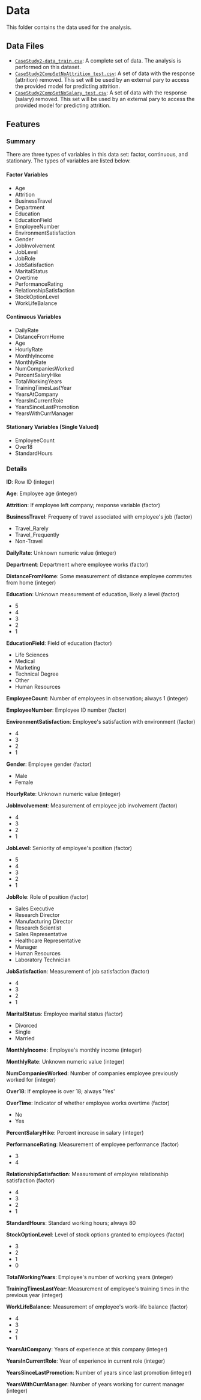 # Data

This folder contains the data used for the analysis.

## Data Files

 * [`CaseStudy2-data_train.csv`](https://github.com/sjmiller8182/AttritionAnalysis/blob/master/analysis/data/CaseStudy2-data_train.csv): A complete set of data. The analysis is performed on this dataset.
 * [`CaseStudy2CompSetNoAttrition_test.csv`](https://github.com/sjmiller8182/AttritionAnalysis/blob/master/analysis/data/CaseStudy2CompSetNoAttrition_test.csv): A set of data with the response (attrition) removed. This set will be used by an external pary to access the provided model for predicting attrition.
 * [`CaseStudy2CompSetNoSalary_test.csv`](https://github.com/sjmiller8182/AttritionAnalysis/blob/master/analysis/data/CaseStudy2CompSetNoSalary_test.csv): A set of data with the response (salary) removed. This set will be used by an external pary to access the provided model for predicting attrition.

## Features

### Summary

There are three types of variables in this data set: factor, continuous, and stationary. The types of variables are listed below.

#### Factor Variables

* Age
* Attrition
* BusinessTravel
* Department
* Education
* EducationField
* EmployeeNumber
* EnvironmentSatisfaction
* Gender
* JobInvolvement
* JobLevel
* JobRole
* JobSatisfaction
* MaritalStatus
* Overtime
* PerformanceRating
* RelationshipSatisfaction
* StockOptionLevel
* WorkLifeBalance

#### Continuous Variables

* DailyRate
* DistanceFromHome
* Age
* HourlyRate
* MonthlyIncome
* MonthlyRate
* NumCompaniesWorked
* PercentSalaryHike
* TotalWorkingYears
* TrainingTimesLastYear
* YearsAtCompany
* YearsInCurrentRole
* YearsSinceLastPromotion
* YearsWithCurrManager

#### Stationary Variables (Single Valued)

* EmployeeCount
* Over18
* StandardHours

### Details

**ID**: Row ID (integer)

**Age**: Employee age (integer)

**Attrition**: If employee left company; response variable (factor)

**BusinessTravel**: Frequeny of travel associated with employee's job (factor)

* Travel_Rarely
* Travel_Frequently
* Non-Travel

**DailyRate**: Unknown numeric value (integer)

**Department**: Department where employee works (factor)

**DistanceFromHome**: Some measurement of distance employee commutes from home (integer)

**Education**: Unknown measurement of education, likely a level (factor)

* 5
* 4
* 3
* 2
* 1

**EducationField**: Field of education (factor)

* Life Sciences
* Medical
* Marketing
* Technical Degree
* Other
* Human Resources

**EmployeeCount**: Number of employees in observation; always 1 (integer)

**EmployeeNumber**: Employee ID number (factor)

**EnvironmentSatisfaction**: Employee's satisfaction with environment (factor)

* 4
* 3
* 2
* 1

**Gender**: Employee gender (factor)

* Male
* Female

**HourlyRate**: Unknown numeric value (integer)

**JobInvolvement**: Measurement of employee job involvement (factor)

* 4
* 3
* 2
* 1

**JobLevel**: Seniority of employee's position (factor)

* 5
* 4
* 3
* 2
* 1

**JobRole**: Role of position (factor)

* Sales Executive	
* Research Director	
* Manufacturing Director	
* Research Scientist	
* Sales Representative	
* Healthcare Representative
* Manager
* Human Resources
* Laboratory Technician

**JobSatisfaction**: Measurement of job satisfaction (factor)

* 4
* 3
* 2
* 1

**MaritalStatus**: Employee marital status (factor)

* Divorced				
* Single				
* Married

**MonthlyIncome**: Employee's monthly income (integer)

**MonthlyRate**: Unknown numeric value (integer)

**NumCompaniesWorked**: Number of companies employee previously worked for (integer)

**Over18**: If employee is over 18; always 'Yes'

**OverTime**: Indicator of whether employee works overtime (factor)

* No				
* Yes

**PercentSalaryHike**: Percent increase in salary (integer)

**PerformanceRating**: Measurement of employee performance (factor)

* 3
* 4

**RelationshipSatisfaction**: Measurement of employee relationship satisfaction (factor)

* 4
* 3
* 2
* 1

**StandardHours**: Standard working hours; always 80

**StockOptionLevel**: Level of stock options granted to employees (factor)

* 3
* 2
* 1
* 0 

**TotalWorkingYears**: Employee's number of working years (integer)

**TrainingTimesLastYear**: Measurement of employee's training times in the previous year (integer)

**WorkLifeBalance**: Measurement of employee's work-life balance (factor)

* 4
* 3
* 2
* 1

**YearsAtCompany**: Years of experience at this company (integer)

**YearsInCurrentRole**: Year of experience in current role (integer)

**YearsSinceLastPromotion**: Number of years since last promotion (integer)

**YearsWithCurrManager**: Number of years working for current manager (integer)



